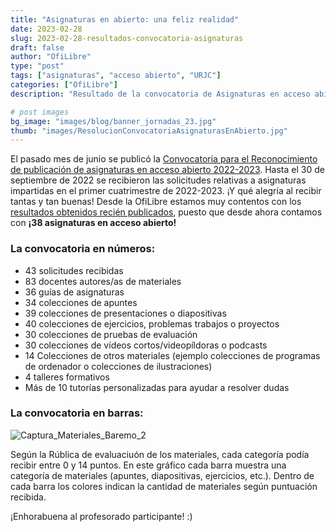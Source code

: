 ```yaml
---
title: "Asignaturas en abierto: una feliz realidad"
date: 2023-02-28
slug: 2023-02-28-resultados-convocatoria-asignaturas
draft: false
author: "OfiLibre"
type: "post"
tags: ["asignaturas", "acceso abierto", "URJC"]
categories: ["OfiLibre"]
description: "Resultado de la convocatoria de Asignaturas en acceso abierto"

# post images 
bg_image: "images/blog/banner_jornadas_23.jpg"   
thumb: "images/ResolucionConvocatoriaAsignaturasEnAbierto.jpg"
---
```


El pasado mes de junio se publicó la [Convocatoria para el Reconocimiento de publicación de asignaturas en acceso abierto 2022-2023](https://ofilibre.urjc.es/blog/022-09-14-estado-convocatoria-asignaturas/). Hasta el 30 de septiembre de 2022 se recibieron las solicitudes relativas a asignaturas impartidas en el primer cuatrimestre de 2022-2023. ¡Y qué alegría al recibir tantas y tan buenas! Desde la OfiLibre estamos muy contentos con los [resultados obtenidos recién publicados](https://online.urjc.es/es/para-futuros-estudiantes/asignaturas-en-abierto), puesto que desde ahora contamos con **¡38 asignaturas en acceso abierto!**

### La convocatoria en números:
- 43 solicitudes recibidas
- 83 docentes autores/as de materiales
- 36 guías de asignaturas 
- 34 colecciones de apuntes
- 39 colecciones de presentaciones o diapositivas
- 40 colecciones de ejercicios, problemas trabajos o proyectos
- 30 colecciones de pruebas de evaluación
- 30 colecciones de vídeos cortos/videopíldoras o podcasts
- 14 Colecciones de otros materiales (ejemplo colecciones de programas de ordenador o colecciones de ilustraciones)
- 4 talleres formativos 
- Más de 10 tutorías personalizadas para ayudar a resolver dudas

### La convocatoria en barras:

![Captura_Materiales_Baremo_2](../../images/blog/Captura_Materiales_Baremo_2.PNG )

Según la Rública de evaluaciuón de los materiales, cada categoría podía recibir entre 0 y 14 puntos. En este gráfico cada barra muestra una categoría de materiales (apuntes, diapositivas, ejercicios, etc.). Dentro de cada barra los colores indican la cantidad de materiales según puntuación recibida.


¡Enhorabuena al profesorado participante! :)

